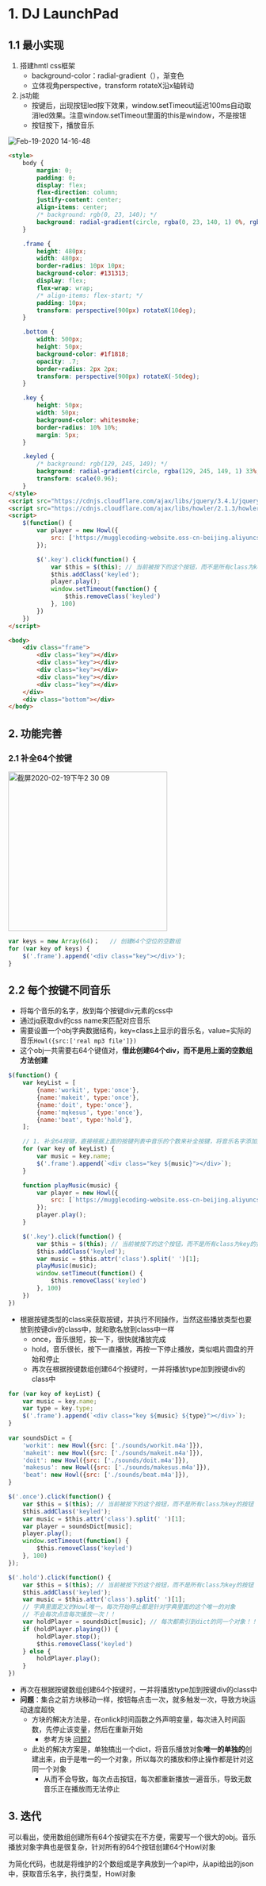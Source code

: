 # 1. DJ LaunchPad

## 1.1 最小实现
1. 搭建hmtl css框架
    - background-color：radial-gradient（），渐变色
    - 立体视角perspective，transform rotateX沿x轴转动
2. js功能
    - 按键后，出现按钮led按下效果，window.setTimeout延迟100ms自动取消led效果。注意window.setTimeout里面的this是window，不是按钮
    - 按钮按下，播放音乐
    
![Feb-19-2020 14-16-48](https://user-images.githubusercontent.com/26485327/74807080-898e0180-5322-11ea-8160-1167576f2821.gif)

```html
<style>
    body {
        margin: 0;
        padding: 0;
        display: flex;
        flex-direction: column;
        justify-content: center;
        align-items: center;
        /* background: rgb(0, 23, 140); */
        background: radial-gradient(circle, rgba(0, 23, 140, 1) 0%, rgba(53, 16, 93, 1) 50%, rgba(36, 36, 36, 1) 90%);
    }

    .frame {
        height: 480px;
        width: 480px;
        border-radius: 10px 10px;
        background-color: #131313;
        display: flex;
        flex-wrap: wrap;
        /* align-items: flex-start; */
        padding: 10px;
        transform: perspective(900px) rotateX(10deg);
    }

    .bottom {
        width: 500px;
        height: 50px;
        background-color: #1f1818;
        opacity: .7;
        border-radius: 2px 2px;
        transform: perspective(900px) rotateX(-50deg);
    }

    .key {
        height: 50px;
        width: 50px;
        background-color: whitesmoke;
        border-radius: 10% 10%;
        margin: 5px;
    }

    .keyled {
        /* background: rgb(129, 245, 149); */
        background: radial-gradient(circle, rgba(129, 245, 149, 1) 33%, rgba(181, 215, 153, 1) 80%);
        transform: scale(0.96);
    }
</style>
<script src="https://cdnjs.cloudflare.com/ajax/libs/jquery/3.4.1/jquery.min.js"></script>
<script src="https://cdnjs.cloudflare.com/ajax/libs/howler/2.1.3/howler.min.js"></script>
<script>
    $(function() {
        var player = new Howl({
            src: ['https://mugglecoding-website.oss-cn-beijing.aliyuncs.com/fe/makeit.m4a']
        });

        $('.key').click(function() {
            var $this = $(this); // 当前被按下的这个按钮，而不是所有class为key的按钮
            $this.addClass('keyled');
            player.play();
            window.setTimeout(function() {
                $this.removeClass('keyled')
            }, 100)
        })
    })
</script>

<body>
    <div class="frame">
        <div class="key"></div>
        <div class="key"></div>
        <div class="key"></div>
        <div class="key"></div>
        <div class="key"></div>
    </div>
    <div class="bottom"></div>
</body>
```

## 2. 功能完善

### 2.1 补全64个按键
<img width="321" alt="截屏2020-02-19下午2 30 09" src="https://user-images.githubusercontent.com/26485327/74807808-56e50880-5324-11ea-8c73-6dc30e71cadc.png">

```javascript
var keys = new Array(64)；   // 创建64个空位的空数组
for (var key of keys) {
    $('.frame').append('<div class="key"></div>');
}
```

## 2.2 每个按键不同音乐

- 将每个音乐的名字，放到每个按键div元素的css中
- 通过jq获取div的css name来匹配对应音乐
- 需要设置一个obj字典数据结构，key=class上显示的音乐名，value=实际的音乐`Howl({src:['real mp3 file']})`
- 这个obj一共需要右64个键值对，**借此创建64个div，而不是用上面的空数组方法创建**

```javascript
$(function() {
    var keyList = [
        {name:'workit', type:'once'},
        {name:'makeit', type:'once'},
        {name:'doit', type:'once'},
        {name:'mqkesus', type:'once'},
        {name:'beat', type:'hold'},
    ];

    // 1. 补全64按键，直接根据上面的按键列表中音乐的个数来补全按键，将音乐名字添加到对应按键的class中
    for (var key of keyList) {
        var music = key.name;
        $('.frame').append(`<div class="key ${music}"></div>`);
    }

    function playMusic(music) {
        var player = new Howl({
            src: [`https://mugglecoding-website.oss-cn-beijing.aliyuncs.com/fe/${music}.m4a`]
        });
        player.play();
    }

    $('.key').click(function() {
        var $this = $(this); // 当前被按下的这个按钮，而不是所有class为key的按钮
        $this.addClass('keyled');
        var music = $this.attr('class').split(' ')[1];
        playMusic(music);
        window.setTimeout(function() {
            $this.removeClass('keyled')
        }, 100)
    })
})
```
- 根据按键类型的class来获取按键，并执行不同操作，当然这些播放类型也要放到按键div的class中，就和歌名放到class中一样
    - once，音乐很短，按一下，很快就播放完成
    - hold，音乐很长，按下一直播放，再按一下停止播放，类似唱片圆盘的开始和停止
    - 再次在根据按键数组创建64个按键时，一并将播放type加到按键div的class中

```javascript
for (var key of keyList) {
    var music = key.name;
    var type = key.type;
    $('.frame').append(`<div class="key ${music} ${type}"></div>`);
}
            
var soundsDict = {
    'workit': new Howl({src: ['./sounds/workit.m4a']}),
    'makeit': new Howl({src: ['./sounds/makeit.m4a']}),
    'doit': new Howl({src: ['./sounds/doit.m4a']}),
    'makesus': new Howl({src: ['./sounds/makesus.m4a']}),
    'beat': new Howl({src: ['./sounds/beat.m4a']}),
}

$('.once').click(function() {
    var $this = $(this); // 当前被按下的这个按钮，而不是所有class为key的按钮
    $this.addClass('keyled');
    var music = $this.attr('class').split(' ')[1];
    var player = soundsDict[music];
    player.play();
    window.setTimeout(function() {
        $this.removeClass('keyled')
    }, 100)
});

$('.hold').click(function() {
    var $this = $(this); // 当前被按下的这个按钮，而不是所有class为key的按钮
    $this.addClass('keyled');
    var music = $this.attr('class').split(' ')[1];
    // 字典里面定义的Howl唯一，每次开始停止都是针对字典里面的这个唯一的对象
    // 不会每次点击每次播放一次！！
    var holdPlayer = soundsDict[music]; // 每次都索引到dict的同一个对象！！！！！！！！
    if (holdPlayer.playing()) {
        holdPlayer.stop();
        $this.removeClass('keyled')
    } else {
        holdPlayer.play();
    }
})
```
- 再次在根据按键数组创建64个按键时，一并将播放type加到按键div的class中
- **问题**：集合之前方块移动一样，按钮每点击一次，就多触发一次，导致方块运动速度超快
    - 方块的解决方法是，在onlick时间函数之外声明变量，每次进入时间函数，先停止该变量，然后在重新开始
        - 参考方块 [问题2](https://github.com/davidkorea/javascript_study/blob/master/22_BOM_timer_ex.md#改进提高函数通用性)
    - 此处的解决方案是，单独搞出一个dict，将音乐播放对象**唯一的单独的**创建出来，由于是唯一的一个对象，所以每次的播放和停止操作都是针对这同一个对象
        - 从而不会导致，每次点击按钮，每次都重新播放一遍音乐，导致无数音乐正在播放而无法停止
    
## 3. 迭代
可以看出，使用数组创建所有64个按键实在不方便，需要写一个很大的obj。音乐播放对象字典也是很复杂，针对所有的64个按钮创建64个Howl对象

为简化代码，也就是将维护的2个数组或是字典放到一个api中，从api给出的json中，获取音乐名字，执行类型，Howl对象






